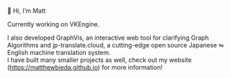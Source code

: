 👋 Hi, I’m Matt

Currently working on VKEngine. 

I also developed GraphVis, an interactive web tool for clarifying Graph Algorithms and jp-translate.cloud, a cutting-edge open source Japanese ⇋ English machine translation system.  
I have built many smaller projects as well, check out my website (https://matthewbieda.github.io) for more information!
